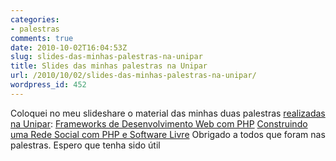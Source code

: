 ```yaml
---
categories:
- palestras
comments: true
date: 2010-10-02T16:04:53Z
slug: slides-das-minhas-palestras-na-unipar
title: Slides das minhas palestras na Unipar
url: /2010/10/02/slides-das-minhas-palestras-na-unipar/
wordpress_id: 452
---
```


Coloquei no meu slideshare o material das minhas duas palestras [realizadas na Unipar](/blog/2010/09/16/palestras-na-unipar):
[Frameworks de Desenvolvimento Web com PHP](https://eltonminetto/dev/files/talks/frameworksuniparpdf2720.pdf)
[Construindo uma Rede Social com PHP e Software Livre](https://eltonminetto/dev/files/talks/drimiouniparpdf2539.pdf)
Obrigado a todos que foram nas palestras. Espero que tenha sido útil
